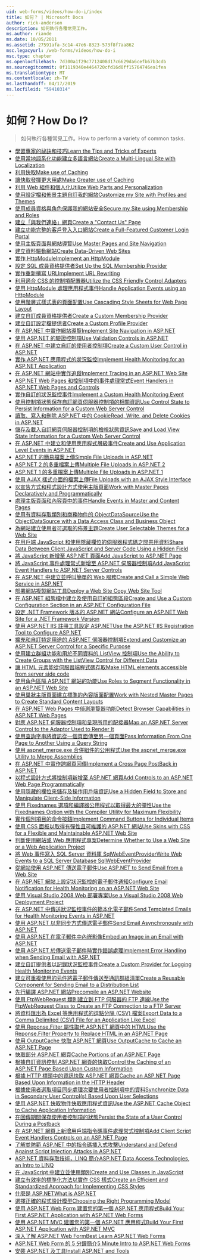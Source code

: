 ```yaml
---
uid: web-forms/videos/how-do-i/index
title: 如何？ | Microsoft Docs
author: rick-anderson
description: 如何執行各種常見工作。
ms.author: riande
ms.date: 10/05/2011
ms.assetid: 27591afa-3c14-47e6-8323-573f8f7aa862
msc.legacyurl: /web-forms/videos/how-do-i
msc.type: chapter
ms.openlocfilehash: 7d300a1f29c7712408d17c6629da6cefb67b3cdb
ms.sourcegitcommit: 0f1119340e4464720cfd16d0ff15764746ea1fea
ms.translationtype: MT
ms.contentlocale: zh-TW
ms.lasthandoff: 04/17/2019
ms.locfileid: "59410314"
---
```

# <a name="how-do-i"></a><span data-ttu-id="21ece-104">如何？</span><span class="sxs-lookup"><span data-stu-id="21ece-104">How Do I?</span></span>

> <span data-ttu-id="21ece-105">如何執行各種常見工作。</span><span class="sxs-lookup"><span data-stu-id="21ece-105">How to perform a variety of common tasks.</span></span>


- [<span data-ttu-id="21ece-106">學習專家的祕訣和技巧</span><span class="sxs-lookup"><span data-stu-id="21ece-106">Learn the Tips and Tricks of Experts</span></span>](how-do-i-learn-the-tips-and-tricks-of-experts.md)
- [<span data-ttu-id="21ece-107">使用當地語系化功能建立多語言網站</span><span class="sxs-lookup"><span data-stu-id="21ece-107">Create a Multi-Lingual Site with Localization</span></span>](how-do-i-create-a-multi-lingual-site-with-localization.md)
- [<span data-ttu-id="21ece-108">利用快取</span><span class="sxs-lookup"><span data-stu-id="21ece-108">Make use of Caching</span></span>](how-do-i-make-use-of-caching.md)
- [<span data-ttu-id="21ece-109">讓快取發揮更大用處</span><span class="sxs-lookup"><span data-stu-id="21ece-109">Make Greater use of Caching</span></span>](how-do-i-make-greater-use-of-caching.md)
- [<span data-ttu-id="21ece-110">利用 Web 組件和個人化</span><span class="sxs-lookup"><span data-stu-id="21ece-110">Utilize Web Parts and Personalization</span></span>](how-do-i-utilize-web-parts-and-personalization.md)
- [<span data-ttu-id="21ece-111">使用設定檔和佈景主題自訂我的網站</span><span class="sxs-lookup"><span data-stu-id="21ece-111">Customize my Site with Profiles and Themes</span></span>](how-do-i-customize-my-site-with-profiles-and-themes.md)
- [<span data-ttu-id="21ece-112">使用成員資格與角色保護我的網站安全</span><span class="sxs-lookup"><span data-stu-id="21ece-112">Secure my Site using Membership and Roles</span></span>](how-do-i-secure-my-site-using-membership-and-roles.md)
- [<span data-ttu-id="21ece-113">建立「與我們連絡」網頁</span><span class="sxs-lookup"><span data-stu-id="21ece-113">Create a "Contact Us" Page</span></span>](how-do-i-create-a-contact-us-page.md)
- [<span data-ttu-id="21ece-114">建立功能完整的客戶登入入口網站</span><span class="sxs-lookup"><span data-stu-id="21ece-114">Create a Full-Featured Customer Login Portal</span></span>](how-do-i-create-a-full-featured-customer-login-portal.md)
- [<span data-ttu-id="21ece-115">使用主版頁面與網站導覽</span><span class="sxs-lookup"><span data-stu-id="21ece-115">Use Master Pages and Site Navigation</span></span>](how-do-i-use-master-pages-and-site-navigation.md)
- [<span data-ttu-id="21ece-116">建立資料驅動網站</span><span class="sxs-lookup"><span data-stu-id="21ece-116">Create Data-Driven Web Sites</span></span>](how-do-i-create-data-driven-web-sites.md)
- [<span data-ttu-id="21ece-117">實作 HttpModule</span><span class="sxs-lookup"><span data-stu-id="21ece-117">Implement an HttpModule</span></span>](how-do-i-implement-an-httpmodule.md)
- [<span data-ttu-id="21ece-118">設定 SQL 成員資格提供者</span><span class="sxs-lookup"><span data-stu-id="21ece-118">Set Up the SQL Membership Provider</span></span>](how-do-i-set-up-the-sql-membership-provider.md)
- [<span data-ttu-id="21ece-119">實作重新撰寫 URL</span><span class="sxs-lookup"><span data-stu-id="21ece-119">Implement URL Rewriting</span></span>](how-do-i-implement-url-rewriting.md)
- [<span data-ttu-id="21ece-120">利用適合 CSS 的控制項配置器</span><span class="sxs-lookup"><span data-stu-id="21ece-120">Utilize the CSS Friendly Control Adapters</span></span>](how-do-i-utilize-the-css-friendly-control-adapters.md)
- [<span data-ttu-id="21ece-121">使用 HttpModule 處理應用程式事件</span><span class="sxs-lookup"><span data-stu-id="21ece-121">Handle Application Events using an HttpModule</span></span>](how-do-i-handle-application-events-using-an-httpmodule.md)
- [<span data-ttu-id="21ece-122">使用階層式樣式表的頁面配置</span><span class="sxs-lookup"><span data-stu-id="21ece-122">Use Cascading Style Sheets for Web Page Layout</span></span>](how-do-i-use-cascading-style-sheets-for-web-page-layout.md)
- [<span data-ttu-id="21ece-123">建立自訂成員資格提供者</span><span class="sxs-lookup"><span data-stu-id="21ece-123">Create a Custom Membership Provider</span></span>](how-do-i-create-a-custom-membership-provider.md)
- [<span data-ttu-id="21ece-124">建立自訂設定檔提供者</span><span class="sxs-lookup"><span data-stu-id="21ece-124">Create a Custom Profile Provider</span></span>](how-do-i-create-a-custom-profile-provider.md)
- [<span data-ttu-id="21ece-125">在 ASP.NET 中實作網站導覽</span><span class="sxs-lookup"><span data-stu-id="21ece-125">Implement Site Navigation in ASP.NET</span></span>](how-do-i-implement-site-navigation-in-aspnet.md)
- [<span data-ttu-id="21ece-126">使用 ASP.NET 的驗證控制項</span><span class="sxs-lookup"><span data-stu-id="21ece-126">Use Validation Controls in ASP.NET</span></span>](how-do-i-use-validation-controls-in-aspnet.md)
- [<span data-ttu-id="21ece-127">在 ASP.NET 中建立自訂的使用者控制項</span><span class="sxs-lookup"><span data-stu-id="21ece-127">Create a Custom User Control in ASP.NET</span></span>](how-do-i-create-a-custom-user-control-in-aspnet.md)
- [<span data-ttu-id="21ece-128">實作 ASP.NET 應用程式的狀況監控</span><span class="sxs-lookup"><span data-stu-id="21ece-128">Implement Health Monitoring for an ASP.NET Application</span></span>](how-do-i-implement-health-monitoring-for-an-aspnet-application.md)
- [<span data-ttu-id="21ece-129">在 ASP.NET 網站中實作追蹤</span><span class="sxs-lookup"><span data-stu-id="21ece-129">Implement Tracing in an ASP.NET Web Site</span></span>](how-do-i-implement-tracing-in-an-aspnet-web-site.md)
- [<span data-ttu-id="21ece-130">ASP.NET Web Pages 和控制項中的事件處理常式</span><span class="sxs-lookup"><span data-stu-id="21ece-130">Event Handlers in ASP.NET Web Pages and Controls</span></span>](how-do-i-event-handlers-in-aspnet-web-pages-and-controls.md)
- [<span data-ttu-id="21ece-131">實作自訂的狀況監控事件</span><span class="sxs-lookup"><span data-stu-id="21ece-131">Implement a Custom Health Monitoring Event</span></span>](how-do-i-implement-a-custom-health-monitoring-event.md)
- [<span data-ttu-id="21ece-132">使用控制項狀態保存自訂網頁伺服器控制項的相關資訊</span><span class="sxs-lookup"><span data-stu-id="21ece-132">Use Control State to Persist Information for a Custom Web Server Control</span></span>](how-do-i-use-control-state-to-persist-information-for-a-custom-web-server-control.md)
- [<span data-ttu-id="21ece-133">讀取、寫入和刪除 ASP.NET 中的 Cookie</span><span class="sxs-lookup"><span data-stu-id="21ece-133">Read, Write, and Delete Cookies in ASP.NET</span></span>](read-write-and-delete-cookies-in-aspnet.md)
- [<span data-ttu-id="21ece-134">儲存及載入自訂網頁伺服器控制項的檢視狀態資訊</span><span class="sxs-lookup"><span data-stu-id="21ece-134">Save and Load View State Information for a Custom Web Server Control</span></span>](how-do-i-save-and-load-view-state-information-for-a-custom-web-server-control.md)
- [<span data-ttu-id="21ece-135">在 ASP.NET 中建立和使用應用程式層級事件</span><span class="sxs-lookup"><span data-stu-id="21ece-135">Create and Use Application Level Events in ASP.NET</span></span>](how-do-i-create-and-use-application-level-events-in-aspnet.md)
- [<span data-ttu-id="21ece-136">ASP.NET 的簡易檔案上傳</span><span class="sxs-lookup"><span data-stu-id="21ece-136">Simple File Uploads in ASP.NET</span></span>](how-do-i-simple-file-uploads-in-aspnet.md)
- [<span data-ttu-id="21ece-137">ASP.NET 2 的多重檔案上傳</span><span class="sxs-lookup"><span data-stu-id="21ece-137">Multiple File Uploads in ASP.NET 2</span></span>](how-do-i-multiple-file-uploads-in-aspnet-2.md)
- [<span data-ttu-id="21ece-138">ASP.NET 1 的多重檔案上傳</span><span class="sxs-lookup"><span data-stu-id="21ece-138">Multiple File Uploads in ASP.NET 1</span></span>](how-do-i-multiple-file-uploads-in-aspnet-1.md)
- [<span data-ttu-id="21ece-139">使用 AJAX 樣式介面的檔案上傳</span><span class="sxs-lookup"><span data-stu-id="21ece-139">File Uploads with an AJAX Style Interface</span></span>](how-do-i-file-uploads-with-an-ajax-style-interface.md)
- [<span data-ttu-id="21ece-140">以宣告方式和程式設計方式使用主版頁面</span><span class="sxs-lookup"><span data-stu-id="21ece-140">Work with Master Pages Declaratively and Programmatically</span></span>](how-do-i-work-with-master-pages-declaratively-and-programmatically.md)
- [<span data-ttu-id="21ece-141">處理主版頁面和內容頁中的事件</span><span class="sxs-lookup"><span data-stu-id="21ece-141">Handle Events in Master and Content Pages</span></span>](how-do-i-handle-events-in-master-and-content-pages.md)
- [<span data-ttu-id="21ece-142">使用有資料存取類別和商務物件的 ObjectDataSource</span><span class="sxs-lookup"><span data-stu-id="21ece-142">Use the ObjectDataSource with a Data Access Class and Business Object</span></span>](how-do-i-use-the-objectdatasource-with-a-data-access-class-and-business-object.md)
- [<span data-ttu-id="21ece-143">為網站建立使用者可選取的佈景主題</span><span class="sxs-lookup"><span data-stu-id="21ece-143">Create User Selectable Themes for a Web Site</span></span>](how-do-i-create-user-selectable-themes-for-a-web-site.md)
- [<span data-ttu-id="21ece-144">在用戶端 JavaScript 和使用隱藏欄位的伺服器程式碼之間共用資料</span><span class="sxs-lookup"><span data-stu-id="21ece-144">Share Data Between Client JavaScript and Server Code Using a Hidden Field</span></span>](how-do-i-share-data-between-client-javascript-and-server-code-using-a-hidden-field.md)
- [<span data-ttu-id="21ece-145">將 JavaScript 新增至 ASP.NET 頁面</span><span class="sxs-lookup"><span data-stu-id="21ece-145">Add JavaScript to ASP.NET Page</span></span>](how-do-i-add-javascript-to-an-aspnet-page.md)
- [<span data-ttu-id="21ece-146">將 JavaScript 事件處理常式新增至 ASP.NET 伺服器控制項</span><span class="sxs-lookup"><span data-stu-id="21ece-146">Add JavaScript Event Handlers to ASP.NET Server Controls</span></span>](how-do-i-add-javascript-event-handlers-to-aspnet-server-controls.md)
- [<span data-ttu-id="21ece-147">在 ASP.NET 中建立並呼叫簡單的 Web 服務</span><span class="sxs-lookup"><span data-stu-id="21ece-147">Create and Call a Simple Web Service in ASP.NET</span></span>](how-do-i-create-and-call-a-simple-web-service-in-aspnet.md)
- [<span data-ttu-id="21ece-148">部署網站複製網站工具</span><span class="sxs-lookup"><span data-stu-id="21ece-148">Deploy a Web Site Copy Web Site Tool</span></span>](how-do-i-deploy-a-web-site-using-the-copy-web-site-tool.md)
- [<span data-ttu-id="21ece-149">在 ASP.NET 組態檔中建立及使用自訂的組態區段</span><span class="sxs-lookup"><span data-stu-id="21ece-149">Create and Use a Custom Configuration Section in an ASP.NET Configuration File</span></span>](how-do-i-create-and-use-a-custom-configuration-section-in-an-aspnet-configuration-file.md)
- [<span data-ttu-id="21ece-150">設定 .NET Framework 版本的 ASP.NET 網站</span><span class="sxs-lookup"><span data-stu-id="21ece-150">Configure an ASP.NET Web Site for a .NET Framework Version</span></span>](how-do-i-configure-an-aspnet-web-site-for-a-net-framework-version.md)
- [<span data-ttu-id="21ece-151">使用 ASP.NET IIS 註冊工具設定 ASP.NET</span><span class="sxs-lookup"><span data-stu-id="21ece-151">Use the ASP.NET IIS Registration Tool to Configure ASP.NET</span></span>](how-do-i-use-the-aspnet-iis-registration-tool-to-configure-aspnet.md)
- [<span data-ttu-id="21ece-152">擴充和自訂特定用途的 ASP.NET 伺服器控制項</span><span class="sxs-lookup"><span data-stu-id="21ece-152">Extend and Customize an ASP.NET Server Control for a Specific Purpose</span></span>](how-do-i-extend-and-customize-an-aspnet-server-control-for-a-specific-purpose.md)
- [<span data-ttu-id="21ece-153">使用建立群組功能和用於不同資料的 ListView 控制項</span><span class="sxs-lookup"><span data-stu-id="21ece-153">Use the Ability to Create Groups with the ListView Control for Different Data</span></span>](how-do-i-use-the-ability-to-create-groups-with-the-listview-control-for-different-data.md)
- [<span data-ttu-id="21ece-154">讓 HTML 元素能從伺服器端程式碼存取</span><span class="sxs-lookup"><span data-stu-id="21ece-154">Make HTML elements accessible from server side code</span></span>](how-do-i-make-html-elements-accessible-from-server-side-code.md)
- [<span data-ttu-id="21ece-155">使用角色區隔 ASP.NET 網站的功能</span><span class="sxs-lookup"><span data-stu-id="21ece-155">Use Roles to Segment Functionality in an ASP.NET Web Site</span></span>](how-do-i-use-roles-to-segment-functionality-in-an-aspnet-web-site.md)
- [<span data-ttu-id="21ece-156">使用巢狀主版頁面建立標準的內容版面配置</span><span class="sxs-lookup"><span data-stu-id="21ece-156">Work with Nested Master Pages to Create Standard Content Layouts</span></span>](how-do-i-work-with-nested-master-pages-to-create-standard-content-layouts.md)
- [<span data-ttu-id="21ece-157">在 ASP.NET Web Pages 中偵測瀏覽器功能</span><span class="sxs-lookup"><span data-stu-id="21ece-157">Detect Browser Capabilities in ASP.NET Web Pages</span></span>](how-do-i-detect-browser-capabilities-in-aspnet-web-pages.md)
- [<span data-ttu-id="21ece-158">對應 ASP.NET 伺服器控制項和呈現所用的配接器</span><span class="sxs-lookup"><span data-stu-id="21ece-158">Map an ASP.NET Server Control to the Adaptor Used to Render It</span></span>](how-do-i-map-an-aspnet-server-control-to-the-adaptor-used-to-render-it.md)
- [<span data-ttu-id="21ece-159">使用查詢字串將資訊從一個頁面傳至另一個頁面</span><span class="sxs-lookup"><span data-stu-id="21ece-159">Pass Information From One Page to Another Using a Query String</span></span>](how-do-i-pass-information-from-one-page-to-another-using-a-query-string.md)
- [<span data-ttu-id="21ece-160">使用 aspnet\_merge.exe 合併組件的公用程式</span><span class="sxs-lookup"><span data-stu-id="21ece-160">Use the aspnet\_merge.exe Utility to Merge Assemblies</span></span>](how-do-i-use-the-aspnet_mergeexe-utility-to-merge-assemblies.md)
- [<span data-ttu-id="21ece-161">在 ASP.NET 中實作跨網頁回傳</span><span class="sxs-lookup"><span data-stu-id="21ece-161">Implement a Cross Page PostBack in ASP.NET</span></span>](how-do-i-implement-a-cross-page-postback-in-aspnet.md)
- [<span data-ttu-id="21ece-162">以程式設計方式將控制項新增至 ASP.NET 網頁</span><span class="sxs-lookup"><span data-stu-id="21ece-162">Add Controls to an ASP.NET Web Page Programmatically</span></span>](how-do-i-add-controls-to-an-aspnet-web-page-programmatically.md)
- [<span data-ttu-id="21ece-163">使用隱藏的欄位來儲存及操作用戶端資訊</span><span class="sxs-lookup"><span data-stu-id="21ece-163">Use a Hidden Field to Store and Manipulate Client-Side Information</span></span>](how-do-i-use-a-hidden-field-to-store-and-manipulate-client-side-information.md)
- [<span data-ttu-id="21ece-164">使用 Fixednames 選項和編譯器公用程式以取得最大的彈性</span><span class="sxs-lookup"><span data-stu-id="21ece-164">Use the Fixednames Option with the Compiler Utility for Maximum Flexibility</span></span>](how-do-i-use-the-fixednames-option-with-the-compiler-utility-for-maximum-flexibility.md)
- [<span data-ttu-id="21ece-165">實作個別項目的命令按鈕</span><span class="sxs-lookup"><span data-stu-id="21ece-165">Implement Command Buttons for Individual Items</span></span>](how-do-i-implement-command-buttons-for-individual-items.md)
- [<span data-ttu-id="21ece-166">使用 CSS 面板以取得有彈性且可維護的 ASP.NET 網站</span><span class="sxs-lookup"><span data-stu-id="21ece-166">Use Skins with CSS for a Flexible and Maintainable ASP.NET Web Site</span></span>](how-do-i-use-skins-with-css-for-a-flexible-and-maintainable-aspnet-web-site.md)
- [<span data-ttu-id="21ece-167">判斷使用網站或 Web 應用程式專案</span><span class="sxs-lookup"><span data-stu-id="21ece-167">Determine Whether to Use a Web Site or a Web Application Project</span></span>](how-do-i-determine-whether-to-use-a-web-site-or-a-web-application-project.md)
- [<span data-ttu-id="21ece-168">將 Web 事件寫入 SQL Server 資料庫 SqlWebEventProvider</span><span class="sxs-lookup"><span data-stu-id="21ece-168">Write Web Events to a SQL Server Database SqlWebEventProvider</span></span>](how-do-i-write-web-events-to-a-sql-server-database-using-the-sqlwebeventprovider.md)
- [<span data-ttu-id="21ece-169">從網站使用 ASP.NET 傳送電子郵件</span><span class="sxs-lookup"><span data-stu-id="21ece-169">Use ASP.NET to Send Email from a Web Site</span></span>](how-do-i-use-aspnet-to-send-email-from-a-web-site.md)
- [<span data-ttu-id="21ece-170">在 ASP.NET 網站上設定狀況監控的電子郵件通知</span><span class="sxs-lookup"><span data-stu-id="21ece-170">Configure Email Notification for Health Monitoring on an ASP.NET Web Site</span></span>](how-do-i-configure-email-notification-for-health-monitoring-on-an-aspnet-web-site.md)
- [<span data-ttu-id="21ece-171">使用 Visual Studio 2008 Web 部署專案</span><span class="sxs-lookup"><span data-stu-id="21ece-171">Use a Visual Studio 2008 Web Deployment Project</span></span>](how-do-i-use-a-visual-studio-2008-web-deployment-project.md)
- [<span data-ttu-id="21ece-172">在 ASP.NET 中傳送狀況監控事件的範本化電子郵件</span><span class="sxs-lookup"><span data-stu-id="21ece-172">Send Templated Emails for Health Monitoring Events in ASP.NET</span></span>](how-do-i-send-templated-emails-for-health-monitoring-events-in-aspnet.md)
- [<span data-ttu-id="21ece-173">使用 ASP.NET 以非同步方式傳送電子郵件</span><span class="sxs-lookup"><span data-stu-id="21ece-173">Send Email Asynchronously with ASP.NET</span></span>](how-do-i-send-email-asynchronously-with-aspnet.md)
- [<span data-ttu-id="21ece-174">使用 ASP.NET 在電子郵件中內嵌影像</span><span class="sxs-lookup"><span data-stu-id="21ece-174">Embed an Image in an Email with ASP.NET</span></span>](how-do-i-embed-an-image-in-an-email-with-aspnet.md)
- [<span data-ttu-id="21ece-175">使用 ASP.NET 於傳送電子郵件時實作錯誤處理</span><span class="sxs-lookup"><span data-stu-id="21ece-175">Implement Error Handling when Sending Email with ASP.NET</span></span>](how-do-i-implement-error-handling-when-sending-email-with-aspnet.md)
- [<span data-ttu-id="21ece-176">建立自訂提供者以記錄狀況監控事件</span><span class="sxs-lookup"><span data-stu-id="21ece-176">Create a Custom Provider for Logging Health Monitoring Events</span></span>](how-do-i-create-a-custom-provider-for-logging-health-monitoring-events.md)
- [<span data-ttu-id="21ece-177">建立可重複使用的元件將電子郵件傳送至通訊群組清單</span><span class="sxs-lookup"><span data-stu-id="21ece-177">Create a Reusable Component for Sending Email to a Distribution List</span></span>](how-do-i-create-a-reusable-component-for-sending-email-to-a-distribution-list.md)
- [<span data-ttu-id="21ece-178">先行編譯 ASP.NET 網站</span><span class="sxs-lookup"><span data-stu-id="21ece-178">Precompile an ASP.NET Website</span></span>](how-do-i-precompile-an-aspnet-website.md)
- [<span data-ttu-id="21ece-179">使用 FtpWebRequest 類別建立到 FTP 伺服器的 FTP 連線</span><span class="sxs-lookup"><span data-stu-id="21ece-179">Use the FtpWebRequest Class to Create an FTP Connection to a FTP Server</span></span>](how-do-i-use-the-ftpwebrequest-class-to-create-an-ftp-connection-to-a-ftp-server.md)
- [<span data-ttu-id="21ece-180">將資料匯出為 Excel 等應用程式的逗點分隔 (CSV) 檔案</span><span class="sxs-lookup"><span data-stu-id="21ece-180">Export Data to a Comma Delimited (CSV) File for an Application Like Excel</span></span>](how-do-i-export-data-to-a-comma-delimited-csv-file-for-an-application-like-excel.md)
- [<span data-ttu-id="21ece-181">使用 Reponse.Filter 屬性取代 ASP.NET 網頁中的 HTML</span><span class="sxs-lookup"><span data-stu-id="21ece-181">Use the Reponse.Filter Property to Replace HTML in an ASP.NET Page</span></span>](how-do-i-use-the-reponsefilter-property-to-replace-html-in-an-aspnet-page.md)
- [<span data-ttu-id="21ece-182">使用 OutputCache 快取 ASP.NET 網頁</span><span class="sxs-lookup"><span data-stu-id="21ece-182">Use OutputCache to Cache an ASP.NET Page</span></span>](how-do-i-use-outputcache-to-cache-an-aspnet-page.md)
- [<span data-ttu-id="21ece-183">快取部分 ASP.NET 網頁</span><span class="sxs-lookup"><span data-stu-id="21ece-183">Cache Portions of an ASP.NET Page</span></span>](how-do-i-cache-portions-of-an-aspnet-page.md)
- [<span data-ttu-id="21ece-184">根據自訂資訊控制 ASP.NET 網頁的快取</span><span class="sxs-lookup"><span data-stu-id="21ece-184">Control the Caching of an ASP.NET Page Based Upon Custom Information</span></span>](how-do-i-control-the-caching-of-an-aspnet-page-based-upon-custom-information.md)
- [<span data-ttu-id="21ece-185">根據 HTTP 標頭中的資訊快取 ASP.NET 網頁</span><span class="sxs-lookup"><span data-stu-id="21ece-185">Cache an ASP.NET Page Based Upon Information in the HTTP Header</span></span>](how-do-i-cache-an-aspnet-page-based-upon-information-in-the-http-header.md)
- [<span data-ttu-id="21ece-186">根據使用者選取項目同步處理次要使用者控制項中的資料</span><span class="sxs-lookup"><span data-stu-id="21ece-186">Synchronize Data in Secondary User Control(s) Based Upon User Selections</span></span>](how-do-i-synchronize-data-in-secondary-user-controls-based-upon-user-selections.md)
- [<span data-ttu-id="21ece-187">使用 ASP.NET 快取物件快取應用程式資訊</span><span class="sxs-lookup"><span data-stu-id="21ece-187">Use the ASP.NET Cache Object to Cache Application Information</span></span>](how-do-i-use-the-aspnet-cache-object-to-cache-application-information.md)
- [<span data-ttu-id="21ece-188">在回傳期間保存使用者控制項的狀態</span><span class="sxs-lookup"><span data-stu-id="21ece-188">Persist the State of a User Control During a Postback</span></span>](how-do-i-persist-the-state-of-a-user-control-during-a-postback.md)
- [<span data-ttu-id="21ece-189">在 ASP.NET 網頁上新增用戶端指令碼事件處理常式控制項</span><span class="sxs-lookup"><span data-stu-id="21ece-189">Add Client Script Event Handlers Controls on an ASP.NET Page</span></span>](how-do-i-add-client-script-event-handlers-controls-on-an-aspnet-page.md)
- [<span data-ttu-id="21ece-190">了解並防範 ASP.NET 中的指令碼插入式攻擊</span><span class="sxs-lookup"><span data-stu-id="21ece-190">Understand and Defend Against Script Injection Attacks in ASP.NET</span></span>](how-do-i-understand-and-defend-against-script-injection-attacks-in-aspnet.md)
- [<span data-ttu-id="21ece-191">ASP.NET 資料存取技術，LINQ 簡介</span><span class="sxs-lookup"><span data-stu-id="21ece-191">ASP.NET Data Access Technologies, an Intro to LINQ</span></span>](aspnet-data-access-technologies-an-introduction-to-linq.md)
- [<span data-ttu-id="21ece-192">在 JavaScript 中建立並使用類別</span><span class="sxs-lookup"><span data-stu-id="21ece-192">Create and Use Classes in JavaScript</span></span>](how-do-i-create-and-use-classes-in-javascript.md)
- [<span data-ttu-id="21ece-193">建立有效率的標準化方法以實作 CSS 樣式</span><span class="sxs-lookup"><span data-stu-id="21ece-193">Create an Efficient and Standardized Approach for Implementing CSS Styles</span></span>](how-do-i-create-an-efficient-and-standardized-approach-for-implementing-css-styles.md)
- [<span data-ttu-id="21ece-194">什麼是 ASP.NET</span><span class="sxs-lookup"><span data-stu-id="21ece-194">What is ASP.NET</span></span>](what-is-asp-net.md)
- [<span data-ttu-id="21ece-195">選擇正確的程式設計模型</span><span class="sxs-lookup"><span data-stu-id="21ece-195">Choosing the Right Programming Model</span></span>](choosing-the-right-programming-model.md)
- [<span data-ttu-id="21ece-196">使用 ASP.NET Web Form 建置您的第一個 ASP.NET 應用程式</span><span class="sxs-lookup"><span data-stu-id="21ece-196">Build Your First ASP.NET Application with ASP.NET Web Forms</span></span>](build-your-first-asp-net-application-with-asp-net-web-forms.md)
- [<span data-ttu-id="21ece-197">使用 ASP.NET MVC 建置您的第一個 ASP.NET 應用程式</span><span class="sxs-lookup"><span data-stu-id="21ece-197">Build Your First ASP.NET Application with ASP.NET MVC</span></span>](build-your-first-asp-net-application-with-asp-net-mvc.md)
- [<span data-ttu-id="21ece-198">深入了解 ASP.NET Web Form</span><span class="sxs-lookup"><span data-stu-id="21ece-198">Best Learn ASP.NET Web Forms</span></span>](how-to-best-learn-aspnet-web-forms.md)
- [<span data-ttu-id="21ece-199">ASP.NET Web Form 的 5 分鐘簡介</span><span class="sxs-lookup"><span data-stu-id="21ece-199">5 Minute Intro to ASP.NET Web Forms</span></span>](5-minute-introduction-to-aspnet-web-forms.md)
- [<span data-ttu-id="21ece-200">安裝 ASP.NET 及工具</span><span class="sxs-lookup"><span data-stu-id="21ece-200">Install ASP.NET and Tools</span></span>](how-to-install-asp-net-and-tools.md)
